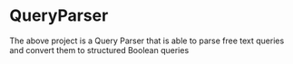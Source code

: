QueryParser
===========

The above project is a  Query Parser that is able to parse free text queries and convert them to structured Boolean queries
